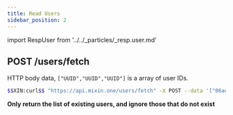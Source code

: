 ```yaml
---
title: Read Users
sidebar_position: 2
---
```


import RespUser from '../../_particles/_resp.user.md'

## POST /users/fetch

HTTP body data, `["UUID","UUID","UUID"]` is a array of user IDs.

```bash
$$XIN:curl$$ "https://api.mixin.one/users/fetch" -X POST --data '["06aed1e3-bd77-4a59-991a-5bb5ae6fbb09"]'
```

<RespUser />

**Only return the list of existing users, and ignore those that do not exist**

